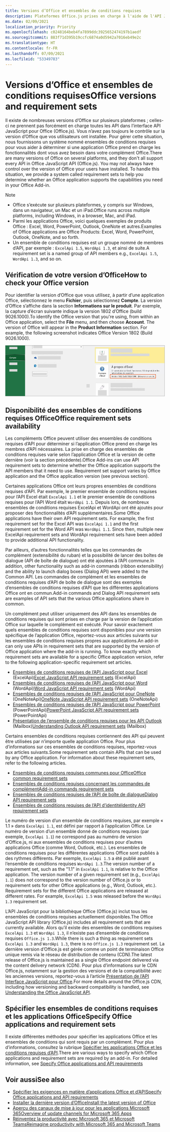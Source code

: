 ```yaml
---
title: Versions d’Office et ensembles de conditions requises
description: Plateformes Office.js prises en charge à l'aide de l'API JavaScript.
ms.date: 02/09/2021
localization_priority: Priority
ms.openlocfilehash: c0248164beb4fa7899ddc3925652474197b1aedf
ms.sourcegitcommit: 883f71d395b19ccfc6874a0d5942a7016eb49e2c
ms.translationtype: HT
ms.contentlocale: fr-FR
ms.lasthandoff: 07/09/2021
ms.locfileid: "53349783"
---
```

# <a name="office-versions-and-requirement-sets"></a><span data-ttu-id="7dda6-103">Versions d’Office et ensembles de conditions requises</span><span class="sxs-lookup"><span data-stu-id="7dda6-103">Office versions and requirement sets</span></span>

<span data-ttu-id="7dda6-p101">Il existe de nombreuses versions d’Office sur plusieurs plateformes ; celles-ci ne prennent pas forcément en charge toutes les API dans l’interface API JavaScript pour Office (Office.js). Vous n’avez pas toujours le contrôle sur la version d’Office que vos utilisateurs ont installée.  Pour gérer cette situation, nous fournissons un système nommé ensembles de conditions requises pour vous aider à déterminer si une application Office prend en charge les fonctionnalités dont vous avez besoin dans votre complément Office.</span><span class="sxs-lookup"><span data-stu-id="7dda6-p101">There are many versions of Office on several platforms, and they don't all support every API in Office JavaScript API (Office.js). You may not always have control over the version of Office your users have installed.  To handle this situation, we provide a system called requirement sets to help you determine whether an Office application supports the capabilities you need in your Office Add-in.</span></span> 

> [!NOTE]
> - <span data-ttu-id="7dda6-107">Office s’exécute sur plusieurs plateformes, y compris sur Windows, dans un navigateur, un Mac et un iPad.</span><span class="sxs-lookup"><span data-stu-id="7dda6-107">Office runs across multiple platforms, including Windows, in a browser, Mac, and iPad.</span></span>
> - <span data-ttu-id="7dda6-108">Parmi les applications Office, voici quelques exemples de produits Office : Excel, Word, PowerPoint, Outlook, OneNote et autres.</span><span class="sxs-lookup"><span data-stu-id="7dda6-108">Examples of Office applications are Office Products: Excel, Word, PowerPoint, Outlook, OneNote, and so forth.</span></span>  
> - <span data-ttu-id="7dda6-109">Un ensemble de conditions requises est un groupe nommé de membres d’API, par exemple : `ExcelApi 1.5`, `WordApi 1.3`, et ainsi de suite.</span><span class="sxs-lookup"><span data-stu-id="7dda6-109">A requirement set is a named group of API members e.g., `ExcelApi 1.5`, `WordApi 1.3`, and so on.</span></span>  

## <a name="how-to-check-your-office-version"></a><span data-ttu-id="7dda6-110">Vérification de votre version d’Office</span><span class="sxs-lookup"><span data-stu-id="7dda6-110">How to check your Office version</span></span>

<span data-ttu-id="7dda6-p102">Pour identifier la version d’Office que vous utilisez, à partir d’une application Office, sélectionnez le menu **Fichier**, puis sélectionnez **Compte**. La version d’Office s’affiche dans la section **Informations sur le produit**. Par exemple, la capture d’écran suivante indique la version 1802 d’Office (build 9026.1000).</span><span class="sxs-lookup"><span data-stu-id="7dda6-p102">To identify the Office version that you're using, from within an Office application, select the **File** menu, and then choose **Account**. The version of Office will appear in the **Product Information** section. For example, the following screenshot indicates Office Version 1802 (Build 9026.1000).</span></span>

![Vérifier la version de votre Office.](../images/office-version.png)

## <a name="office-requirement-sets-availability"></a><span data-ttu-id="7dda6-115">Disponibilité des ensembles de conditions requises Office</span><span class="sxs-lookup"><span data-stu-id="7dda6-115">Office requirement sets availability</span></span>

<span data-ttu-id="7dda6-p103">Les compléments Office peuvent utiliser des ensembles de conditions requises d’API pour déterminer si l’application Office prend en charge les membres d’API nécessaires. La prise en charge des ensembles de conditions requises varie selon l’application Office et la version de cette dernière (voir la section précédente).</span><span class="sxs-lookup"><span data-stu-id="7dda6-p103">Office Add-ins can use API requirement sets to determine whether the Office application supports the API members that it need to use. Requirement set support varies by Office application and the Office application version (see previous section).</span></span>

<span data-ttu-id="7dda6-p104">Certaines applications Office ont leurs propres ensembles de conditions requises d’API. Par exemple, le premier ensemble de conditions requises pour l’API Excel était `ExcelApi 1.1` et le premier ensemble de conditions requises pour l’API Word était `WordApi 1.1`. Depuis lors, de nombreux ensembles de conditions requises ExcelApi et WordApi ont été ajoutés pour proposer des fonctionnalités d’API supplémentaires.</span><span class="sxs-lookup"><span data-stu-id="7dda6-p104">Some Office applications have their own API requirement sets. For example, the first requirement set for the Excel API was `ExcelApi 1.1` and the first requirement set for the Word API was `WordApi 1.1`. Since then, multiple new ExcelApi requirement sets and WordApi requirement sets have been added to provide additional API functionality.</span></span>

<span data-ttu-id="7dda6-121">Par ailleurs, d’autres fonctionnalités telles que les commandes de complément (extensibilité du ruban) et la possibilité de lancer des boîtes de dialogue (API de boîte de dialogue) ont été ajoutées à l’API commune.</span><span class="sxs-lookup"><span data-stu-id="7dda6-121">In addition, other functionality such as add-in commands (ribbon extensibility) and the ability to launch dialog boxes (Dialog API) were added to the Common API.</span></span> <span data-ttu-id="7dda6-122">Les commandes de complément et les ensembles de conditions requises d’API de boîte de dialogue sont des exemples d’ensembles de conditions requises d’API que les différentes applications Office ont en commun.</span><span class="sxs-lookup"><span data-stu-id="7dda6-122">Add-in commands and Dialog API requirement sets are examples of API sets that the various Office applications share in common.</span></span>

<span data-ttu-id="7dda6-p106">Un complément peut utiliser uniquement des API dans les ensembles de conditions requises qui sont prises en charge par la version de l’application Office sur laquelle le complément est exécuté. Pour savoir exactement quels ensembles de conditions requises sont disponibles pour une version spécifique de l’application Office, reportez-vous aux articles suivants sur les ensembles de conditions requises propres aux applications.</span><span class="sxs-lookup"><span data-stu-id="7dda6-p106">An add-in can only use APIs in requirement sets that are supported by the version of Office application where the add-in is running. To know exactly which requirement sets are available for a specific Office application version, refer to the following application-specific requirement set articles.</span></span>

- <span data-ttu-id="7dda6-125">[Ensembles de conditions requises de l’API JavaScript pour Excel](../reference/requirement-sets/excel-api-requirement-sets.md) (ExcelApi)</span><span class="sxs-lookup"><span data-stu-id="7dda6-125">[Excel JavaScript API requirement sets](../reference/requirement-sets/excel-api-requirement-sets.md) (ExcelApi)</span></span>
- <span data-ttu-id="7dda6-126">[Ensembles de conditions requises de l’API JavaScript pour Word](../reference/requirement-sets/word-api-requirement-sets.md) (WordApi)</span><span class="sxs-lookup"><span data-stu-id="7dda6-126">[Word JavaScript API requirement sets](../reference/requirement-sets/word-api-requirement-sets.md) (WordApi)</span></span>
- <span data-ttu-id="7dda6-127">[Ensembles de conditions requises de l’API JavaScript pour OneNote](../reference/requirement-sets/onenote-api-requirement-sets.md) (OneNoteApi)</span><span class="sxs-lookup"><span data-stu-id="7dda6-127">[OneNote JavaScript API requirement sets](../reference/requirement-sets/onenote-api-requirement-sets.md) (OneNoteApi)</span></span>
- <span data-ttu-id="7dda6-128">[Ensembles de conditions requises de l’API JavaScript pour PowerPoint](../reference/requirement-sets/powerpoint-api-requirement-sets.md) (PowerPointApi)</span><span class="sxs-lookup"><span data-stu-id="7dda6-128">[PowerPoint JavaScript API requirement sets](../reference/requirement-sets/powerpoint-api-requirement-sets.md) (PowerPointApi)</span></span>
- <span data-ttu-id="7dda6-129">[Présentation de l’ensemble de conditions requises pour les API Outlook](../reference/requirement-sets/outlook-api-requirement-sets.md) (Mailbox)</span><span class="sxs-lookup"><span data-stu-id="7dda6-129">[Understanding Outlook API requirement sets](../reference/requirement-sets/outlook-api-requirement-sets.md) (Mailbox)</span></span>

<span data-ttu-id="7dda6-p107">Certains ensembles de conditions requises contiennent des API qui peuvent être utilisées par n’importe quelle application Office. Pour plus d’informations sur ces ensembles de conditions requises, reportez-vous aux articles suivants.</span><span class="sxs-lookup"><span data-stu-id="7dda6-p107">Some requirement sets contain APIs that can be used by any Office application. For information about these requirement sets, refer to the following articles.</span></span>

- [<span data-ttu-id="7dda6-132">Ensembles de conditions requises communes pour Office</span><span class="sxs-lookup"><span data-stu-id="7dda6-132">Office common requirement sets</span></span>](../reference/requirement-sets/office-add-in-requirement-sets.md)
- [<span data-ttu-id="7dda6-133">Ensembles de conditions requises concernant les commandes de complément</span><span class="sxs-lookup"><span data-stu-id="7dda6-133">Add-in commands requirement sets</span></span>](../reference/requirement-sets/add-in-commands-requirement-sets.md)
- [<span data-ttu-id="7dda6-134">Ensembles de conditions requises de l’API de boîte de dialogue</span><span class="sxs-lookup"><span data-stu-id="7dda6-134">Dialog API requirement sets</span></span>](../reference/requirement-sets/dialog-api-requirement-sets.md)
- [<span data-ttu-id="7dda6-135">Ensembles de conditions requises de l’API d’identité</span><span class="sxs-lookup"><span data-stu-id="7dda6-135">Identity API requirement sets</span></span>](../reference/requirement-sets/identity-api-requirement-sets.md)

<span data-ttu-id="7dda6-p108">Le numéro de version d’un ensemble de conditions requises, par exemple « 1.1 » dans `ExcelApi 1.1`, est défini par rapport à l’application Office. Le numéro de version d’un ensemble donné de conditions requises (par exemple, `ExcelApi 1.1`) ne correspond pas au numéro de version d’Office.js, ni aux ensembles de conditions requises pour d’autres applications Office (comme Word, Outlook, etc.).  Les ensembles de conditions requises pour les différentes applications Office sont publiés à des rythmes différents. Par exemple, `ExcelApi 1.5` a été publié avant l’ensemble de conditions requises `WordApi 1.3`.</span><span class="sxs-lookup"><span data-stu-id="7dda6-p108">The version number of a requirement set, such as the "1.1" in `ExcelApi 1.1`, is relative to the Office application. The version number of a given requirement set (e.g., `ExcelApi 1.1`) does not correspond to the version number of Office.js or to requirement sets for other Office applications (e.g., Word, Outlook, etc.).  Requirement sets for the different Office applications are released at different rates. For example, `ExcelApi 1.5` was released before the `WordApi 1.3` requirement set.</span></span>


<span data-ttu-id="7dda6-140">L’API JavaScript pour la bibliothèque Office (Office.js) inclut tous les ensembles de conditions requises actuellement disponibles.</span><span class="sxs-lookup"><span data-stu-id="7dda6-140">The Office JavaScript API library (Office.js) includes all requirement sets that are currently available.</span></span> <span data-ttu-id="7dda6-141">Alors qu’il existe des ensembles de conditions requises `ExcelApi 1.3` et `WordApi 1.3`, il n’existe pas d’ensemble de conditions requises `Office.js 1.3`.</span><span class="sxs-lookup"><span data-stu-id="7dda6-141">While there is such a thing as requirement sets `ExcelApi 1.3` and `WordApi 1.3`, there is no `Office.js 1.3` requirement set.</span></span> <span data-ttu-id="7dda6-142">La dernière version d’Office.js est gérée comme un point de terminaison Office unique remis via le réseau de distribution de contenu (CDN).</span><span class="sxs-lookup"><span data-stu-id="7dda6-142">The latest release of Office.js is maintained as a single Office endpoint delivered via the content delivery network (CDN).</span></span> <span data-ttu-id="7dda6-143">Pour plus d’informations sur le CDN Office.js, notamment sur la gestion des versions et de la compatibilité avec les anciennes versions, reportez-vous à l’article [Présentation de l’API Interface JavaScript pour Office](../develop/understanding-the-javascript-api-for-office.md).</span><span class="sxs-lookup"><span data-stu-id="7dda6-143">For more details around the Office.js CDN, including how versioning and backward compatibility is handled, see [Understanding the Office JavaScript API](../develop/understanding-the-javascript-api-for-office.md).</span></span>

## <a name="specify-office-applications-and-requirement-sets"></a><span data-ttu-id="7dda6-144">Spécifier les ensembles de conditions requises et les applications Office</span><span class="sxs-lookup"><span data-stu-id="7dda6-144">Specify Office applications and requirement sets</span></span>

<span data-ttu-id="7dda6-p110">Il existe différentes méthodes pour spécifier les applications Office et les ensembles de conditions qui sont requis par un complément.  Pour plus d’informations, consultez la rubrique [Spécifier les applications Office et les conditions requises d’API](../develop/specify-office-hosts-and-api-requirements.md).</span><span class="sxs-lookup"><span data-stu-id="7dda6-p110">There are various ways to specify which Office applications and requirement sets are required by an add-in.  For detailed information, see [Specify Office applications and API requirements](../develop/specify-office-hosts-and-api-requirements.md)</span></span>

## <a name="see-also"></a><span data-ttu-id="7dda6-147">Voir aussi</span><span class="sxs-lookup"><span data-stu-id="7dda6-147">See also</span></span>

- [<span data-ttu-id="7dda6-148">Spécifier les exigences en matière d’applications Office et d’API</span><span class="sxs-lookup"><span data-stu-id="7dda6-148">Specify Office applications and API requirements</span></span>](../develop/specify-office-hosts-and-api-requirements.md)
- [<span data-ttu-id="7dda6-149">Installer la dernière version d’Office</span><span class="sxs-lookup"><span data-stu-id="7dda6-149">Install the latest version of Office</span></span>](../develop/install-latest-office-version.md)
- [<span data-ttu-id="7dda6-150">Aperçu des canaux de mise à jour pour les applications Microsoft 365</span><span class="sxs-lookup"><span data-stu-id="7dda6-150">Overview of update channels for Microsoft 365 Apps</span></span>](/deployoffice/overview-of-update-channels-for-office-365-proplus)
- [<span data-ttu-id="7dda6-151">Réinventez la productivité avec Microsoft 365 et Microsoft Teams</span><span class="sxs-lookup"><span data-stu-id="7dda6-151">Reimagine productivity with Microsoft 365 and Microsoft Teams</span></span>](https://products.office.com/compare-all-microsoft-office-products?tab=2)
